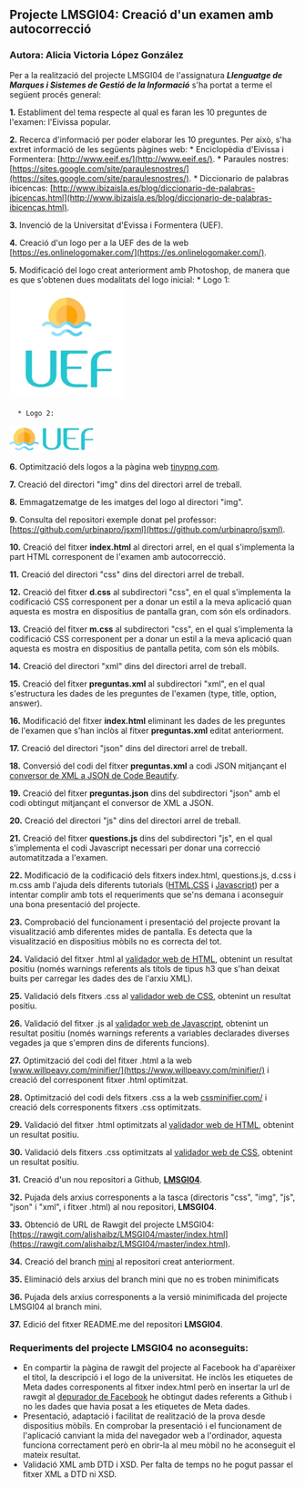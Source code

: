 ## Projecte LMSGI04: Creació d'un examen amb autocorrecció

### Autora: Alicia Victoria López González

Per a la realització del projecte LMSGI04 de l'assignatura **_Llenguatge de Marques i Sistemes de Gestió de la Informació_** s'ha portat a terme el següent procés general: 

**1.** Establiment del tema respecte al qual es faran les 10 preguntes de l'examen: l'Eivissa popular.
   
**2.** Recerca d'informació per poder elaborar les 10 preguntes. Per això, s'ha extret informació de les següents pàgines web:
      * Enciclopèdia d'Eivissa i Formentera: [http://www.eeif.es/](http://www.eeif.es/).
      * Paraules nostres: [https://sites.google.com/site/paraulesnostres/](https://sites.google.com/site/paraulesnostres/).
      * Diccionario de palabras ibicencas: [http://www.ibizaisla.es/blog/diccionario-de-palabras-ibicencas.html](http://www.ibizaisla.es/blog/diccionario-de-palabras-ibicencas.html).

**3.** Invenció de la Universitat d'Evissa i Formentera (UEF).

**4.** Creació d'un logo per a la UEF des de la web [https://es.onlinelogomaker.com/](https://es.onlinelogomaker.com/).

**5.** Modificació del logo creat anteriorment amb Photoshop, de manera que es que s'obtenen dues modalitats del logo inicial:
      * Logo 1:
<img src="/img/logo1.png">

      * Logo 2:
<img src="/img/logo2.png">

**6.** Optimització dels logos a la pàgina web [tinypng.com](https://tinypng.com/).

**7.** Creació del directori "img" dins del directori arrel de treball.

**8.** Emmagatzematge de les imatges del logo al directori "img".

**9.** Consulta del repositori exemple donat pel professor: [https://github.com/urbinapro/jsxml](https://github.com/urbinapro/jsxml).

**10.** Creació del fitxer **index.html** al directori arrel, en el qual s'implementa la part HTML corresponent de l'examen amb autocorrecció.

**11.** Creació del directori "css" dins del directori arrel de treball.

**12.** Creació del fitxer **d.css** al subdirectori "css", en el qual s'implementa la codificació CSS corresponent per a donar un estil a la meva aplicació quan aquesta es mostra en dispositius de pantalla gran, com són els ordinadors.

**13.** Creació del fitxer **m.css** al subdirectori "css", en el qual s'implementa la codificació CSS corresponent per a donar un estil a la meva aplicació quan aquesta es mostra en dispositius de pantalla petita, com són els mòbils.

**14.** Creació del directori "xml" dins del directori arrel de treball.

**15.** Creació del fitxer **preguntas.xml** al subdirectori "xml", en el qual s'estructura les dades de les preguntes de l'examen (type, title, option, answer).

**16.** Modificació del fitxer **index.html** eliminant les dades de les preguntes de l'examen que s'han inclòs al fitxer **preguntas.xml** editat anteriorment.

**17.** Creació del directori "json" dins del directori arrel de treball.

**18.** Conversió del codi del fitxer **preguntas.xml** a codi JSON mitjançant el [conversor de XML a JSON de Code Beautify](https://codebeautify.org/xmltojson).

**19.** Creació del fitxer **preguntas.json** dins del subdirectori "json" amb el codi obtingut mitjançant el conversor de XML a JSON.

**20.** Creació del directori "js" dins del directori arrel de treball.

**21.** Creació del fitxer **questions.js** dins del subdirectori "js", en el qual s'implementa el codi Javascript necessari per donar una correcció automatitzada a l'examen.

**22.** Modificació de la codificació dels fitxers index.html, questions.js, d.css i m.css amb l'ajuda dels diferents tutorials ([HTML](https://www.w3schools.com/html/),[CSS](https://www.w3schools.com/css/) i [Javascript](https://www.w3schools.com/js/)) per a intentar complir amb tots el requeriments que se'ns demana i aconseguir una bona presentació del projecte.

**23.** Comprobació del funcionament i presentació del projecte provant la visualització amb diferentes mides de pantalla. Es detecta que la visualització en dispositius mòbils no es correcta del tot.

**24.** Validació del fitxer .html al [validador web de HTML](https://validator.w3.org/), obtenint un resultat positiu (només warnings referents als títols de tipus h3 que s'han deixat buits per carregar les dades des de l'arxiu XML).

**25.** Validació dels fitxers .css al [validador web de CSS](https://jigsaw.w3.org/css-validator/), obtenint un resultat positiu.

**26.** Validació del fitxer .js al [validador web de Javascript](http://jshint.com/), obtenint un resultat positiu (només warnings referents a variables declarades diverses vegades ja que s'empren dins de diferents funcions).

**27.** Optimització del codi del fitxer .html a la web [www.willpeavy.com/minifier/](https://www.willpeavy.com/minifier/) i creació del corresponent fitxer .html optimitzat.

**28.** Optimització del codi dels fitxers .css a la web [cssminifier.com/](https://cssminifier.com/) i creació dels corresponents fitxers .css optimitzats.

**29.** Validació del fitxer .html optimitzats al [validador web de HTML](https://validator.w3.org/), obtenint un resultat positiu.

**30.** Validació dels fitxers .css optimitzats al [validador web de CSS](https://jigsaw.w3.org/css-validator/), obtenint un resultat positiu.

**31.** Creació d'un nou repositori a Github, [**LMSGI04**](https://github.com/alishaibz/LMSGI04).
    
**32.** Pujada dels arxius corresponents a la tasca (directoris "css", "img", "js", "json" i "xml", i fitxer .html) al nou repositori, **LMSGI04**.

**33.** Obtenció de URL de Rawgit del projecte LMSGI04: [https://rawgit.com/alishaibz/LMSGI04/master/index.html](https://rawgit.com/alishaibz/LMSGI04/master/index.html).

**34.** Creació del branch [mini](https://github.com/alishaibz/Lunar-Lander-Javascript/tree/mini) al repositori creat anteriorment.

**35.** Eliminació dels arxius del branch mini que no es troben minimificats

**36.** Pujada dels arxius corresponents a la versió minimificada del projecte LMSGI04 al branch mini.

**37.** Edició del fitxer README.me del repositori **LMSGI04**.

### Requeriments del projecte LMSGI04 no aconseguits:
* En compartir la pàgina de rawgit del projecte al Facebook ha d'aparèixer el títol, la descripció i el logo de la universitat. He inclòs les etiquetes de Meta dades corresponents al fitxer index.html però en insertar la url de rawgit al [depurador de Facebook](https://developers.facebook.com/tools/debug/) he obtingut dades referents a Github i no les dades que havia posat a les etiquetes de Meta dades.
* Presentació, adaptació i facilitat de realització de la prova desde dispositius mòbils. En comprobar la presentació i el funcionament de l'aplicació canviant la mida del navegador web a l'ordinador, aquesta funciona correctament però en obrir-la al meu mòbil no he aconseguit el mateix resultat.
* Validació XML amb DTD i XSD. Per falta de temps no he pogut passar el fitxer XML a DTD ni XSD.



